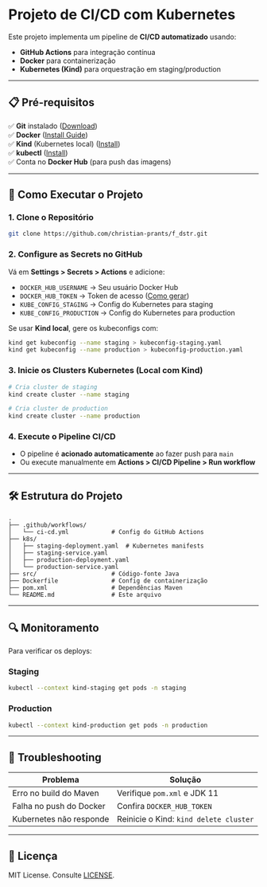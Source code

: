 # **Projeto de CI/CD com Kubernetes**  

Este projeto implementa um pipeline de **CI/CD automatizado** usando:  
- **GitHub Actions** para integração contínua  
- **Docker** para containerização  
- **Kubernetes (Kind)** para orquestração em staging/production  

---

## **📋 Pré-requisitos**  
✅ **Git** instalado ([Download](https://git-scm.com/))  
✅ **Docker** ([Install Guide](https://docs.docker.com/get-docker/))  
✅ **Kind** (Kubernetes local) ([Install](https://kind.sigs.k8s.io/docs/user/quick-start/))  
✅ **kubectl** ([Install](https://kubernetes.io/docs/tasks/tools/))  
✅ Conta no **Docker Hub** (para push das imagens)  

---

## **🚀 Como Executar o Projeto**  

### **1. Clone o Repositório**  
```bash
git clone https://github.com/christian-prants/f_dstr.git
```

### **2. Configure as Secrets no GitHub**  
Vá em **Settings > Secrets > Actions** e adicione:  
- `DOCKER_HUB_USERNAME` → Seu usuário Docker Hub  
- `DOCKER_HUB_TOKEN` → Token de acesso ([Como gerar](https://docs.docker.com/docker-hub/access-tokens/))  
- `KUBE_CONFIG_STAGING` → Config do Kubernetes para staging 
- `KUBE_CONFIG_PRODUCTION` → Config do Kubernetes para production  

Se usar **Kind local**, gere os kubeconfigs com:  
```bash
kind get kubeconfig --name staging > kubeconfig-staging.yaml
kind get kubeconfig --name production > kubeconfig-production.yaml
```

### **3. Inicie os Clusters Kubernetes (Local com Kind)**  
```bash
# Cria cluster de staging
kind create cluster --name staging

# Cria cluster de production
kind create cluster --name production
```

### **4. Execute o Pipeline CI/CD**  
- O pipeline é **acionado automaticamente** ao fazer push para `main`  
- Ou execute manualmente em **Actions > CI/CD Pipeline > Run workflow**  

---

## **🛠️ Estrutura do Projeto**  
```
.
├── .github/workflows/
│   └── ci-cd.yml            # Config do GitHub Actions
├── k8s/
│   ├── staging-deployment.yaml  # Kubernetes manifests
│   ├── staging-service.yaml
│   ├── production-deployment.yaml
│   └── production-service.yaml
├── src/                     # Código-fonte Java
├── Dockerfile               # Config de containerização
├── pom.xml                  # Dependências Maven
└── README.md                # Este arquivo
```

---

## **🔍 Monitoramento**  
Para verificar os deploys:  

### **Staging**  
```bash
kubectl --context kind-staging get pods -n staging
```

### **Production**  
```bash
kubectl --context kind-production get pods -n production
```

---

## **📌 Troubleshooting**  
| **Problema**               | **Solução**                          |
|----------------------------|--------------------------------------|
| Erro no build do Maven     | Verifique `pom.xml` e JDK 11         |
| Falha no push do Docker    | Confira `DOCKER_HUB_TOKEN`           |
| Kubernetes não responde    | Reinicie o Kind: `kind delete cluster` |

---

## **📄 Licença**  
MIT License. Consulte [LICENSE](LICENSE).  
